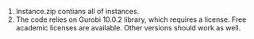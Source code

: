 1. Instance.zip contians all of instances.
2. The code relies on Gurobi 10.0.2 library, which requires a license. Free academic licenses are available. Other versions should work as well.
